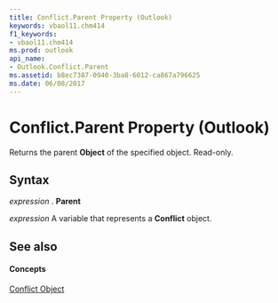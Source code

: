 ```yaml
---
title: Conflict.Parent Property (Outlook)
keywords: vbaol11.chm414
f1_keywords:
- vbaol11.chm414
ms.prod: outlook
api_name:
- Outlook.Conflict.Parent
ms.assetid: b8ec7387-0940-3ba8-6012-ca867a796625
ms.date: 06/08/2017
---
```



# Conflict.Parent Property (Outlook)

Returns the parent  **Object** of the specified object. Read-only.


## Syntax

 _expression_ . **Parent**

 _expression_ A variable that represents a **Conflict** object.


## See also


#### Concepts


[Conflict Object](Outlook.Conflict.md)

